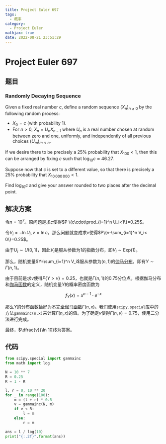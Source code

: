 ```yaml
---
title: Project Euler 697
tags:
  - 概率
category:
  - Project Euler
mathjax: true
date: 2022-08-21 23:51:29
---
```


<escape><!-- more --></escape>

# Project Euler 697

## 题目

### Randomly Decaying Sequence

Given a fixed real number $c$, define a random sequence $(X_n)_{n\ge 0}$ by the following random process:

- $X_0 = c$ (with probability $1$).
- For $n>0$, $X_n = U_n X_{n-1}$ where $U_n$ is a real number chosen at random between zero and one, uniformly, and independently of all previous choices $(U_m)_{m<n}$.

If we desire there to be precisely a $25\%$ probability that $X_{100}<1$, then this can be arranged by fixing $c$ such that $\log_{10} c \approx 46.27$.

Suppose now that $c$ is set to a different value, so that there is precisely a $25\%$ probability that $X_{10\,000\,000}<1$.

Find $\log_{10} c$ and give your answer rounded to two places after the decimal point.

## 解决方案

令$n=10^7$。原问题是求$c$使得$P \{c\cdot\prod_{i=1}^n U_i<1\}=0.25$。

令$V_i=-\ln U_i,v=\ln c$。那么问题就变成求$v$使得$P\{v-\sum_{i=1}^n V_i< 0\}=0.25$。

由于$U_i\sim U(0,1)$，因此$V_i$是服从参数为$1$的指数分布，即$V_i\sim \text{Exp}(1)$。

那么，随机变量$Y=\sum_{i=1}^n V_i$服从参数为$(n,1)$的[伽马分布](https://en.wikipedia.org/wiki/Gamma_distribution)，即有$Y\sim \Gamma(n,1)$。

由于目前是求$v$使得$P\{Y>v\}=0.25$，也就是$\Gamma(n,1)$的$0.75$分位点。根据伽马分布和[伽马函数](https://en.wikipedia.org/wiki/Gamma_function)的定义，随机变量$Y$的概率密度函数为

$$f_Y(x)=x^{n-1}\cdot e^{-x}$$

那么$Y$的分布函数恰好为[不完全伽马函数](https://en.wikipedia.org/wiki/Incomplete_gamma_function)$\Gamma(n,x)$。我们使用`scipy.special`库中的方法`gammainc(n,x)`来计算$\Gamma(n,x)$的值。为了确定$v$使得$\Gamma(n,v)=0.75$，使用二分法进行完成。

最终，$\dfrac{v}{\ln 10}$为答案。

## 代码

```py
from scipy.special import gammainc
from math import log

N = 10 ** 7
R = 0.25
R = 1 - R

l, r = 0, 10 ** 20
for _ in range(100):
    m = (l + r) * 0.5
    v = gammainc(N, m)
    if v < R:
        l = m
    else:
        r = m

ans = l / log(10)
print("{:.2f}".format(ans))

```
